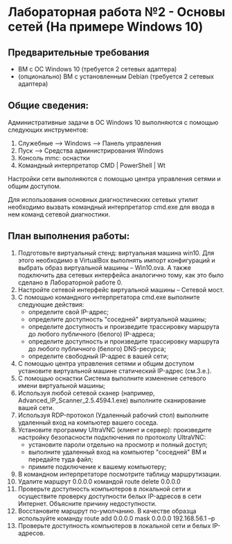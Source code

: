 # Лабораторная работа №2 - Основы сетей (На примере Windows 10)

## Предварительные требования
- ВМ с ОС Windows 10 (требуется 2 сетевых адаптера)
- (опционально) ВМ с установленным Debian (требуется 2 сетевых адаптера)

## Общие сведения:
Административные задачи в ОС Windows 10 выполняются с помощью следующих инструментов:
1) Служебные –> Windows –> Панель управления
2) Пуск –> Средства администрирования Windows
3) Консоль mmc: оснастки 
4) Командный интерпретатор CMD | PowerShell | Wt

Настройки сети выполняются с помощью центра управления сетями и общим доступом.

Для использования основных диагностических сетевых утилит необходимо вызвать командный интерпретатор cmd.exe для ввода в нем команд сетевой диагностики.

## План выполнения работы:
1) Подготовьте виртуальный стенд: виртуальная машина win10. Для этого необходимо в VirtualBox выполнять импорт конфигураций и выбрать образ виртуальной машины – Win10.ova. А также подключить два сетевых интерфейса аналогично тому, как это было сделано в Лабораторной работе 0.
2) Настройте сетевой интерфейс виртуальной машины – Сетевой мост.
3) С помощью командного интерпретатора cmd.exe выполните следующие действия:
    - определите свой IP-адрес;
    - определите доступность "соседней" виртуальной машины;
    - определите доступность и произведите трассировку маршрута до любого публичного (белого) IP-адреса;
    - определите доступность и произведите трассировку маршрута до любого публичного (белого) DNS-ресурса;
    - определите свободный IP-адрес в вашей сети;
4) С помощью центра управления сетями и общим доступом установите виртуальной машине статический IP-адрес (см.3.e.).
5) С помощью оснастки Система выполните изменение сетевого имени виртуальной машины;
6) Используя любой сетевой сканер (например, Advanced_IP_Scanner_2.5.4594.1.exe) выполните сканирование вашей сети.
7) Используя RDP-протокол (Удаленный рабочий стол) выполните удаленный вход на компьютер вашего соседа.
8) Установите программу UltraVNC (клиент и сервер):
произведите настройку безопасности подключения по протоколу UltraVNC: 
    - установите пароли отдельно на просмотр и полный доступ;
    - выполните удаленный вход на компьютер "соседней" ВМ и передайте туда файл;
    - примите подключение к вашему компьютеру;
9) В командном интерпретаторе посмотрите таблицу маршрутизации.
10) Удалите маршрут 0.0.0.0 командой route delete 0.0.0.0
11) Проверьте доступность компьютеров в локальной сети и осуществите проверку доступности белых IP-адресов в сети Интернет. Объясните причину недоступности.
12) Восстановите маршрут по-умолчанию. В качестве образца используйте команду route add 0.0.0.0 mask 0.0.0.0 192.168.56.1 –p
13) Проверьте доступность компьютеров в локальной сети и белых IP-адресов.